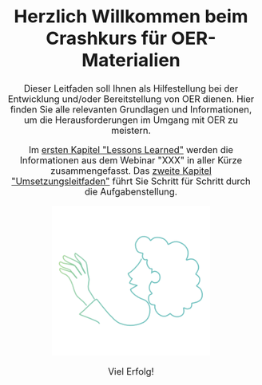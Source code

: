 <center>
<font size="4">
  
# Herzlich Willkommen beim Crashkurs für OER-Materialien 

Dieser Leitfaden soll Ihnen als Hilfestellung bei der Entwicklung und/oder Bereitstellung von OER dienen. Hier finden Sie alle relevanten Grundlagen und Informationen, um die Herausforderungen im Umgang mit OER zu meistern.

Im <font color="blue">[ersten Kapitel "Lessons Learned"](lessons_learned.md)</font> werden die Informationen aus dem Webinar "XXX" in aller Kürze zusammengefasst. Das <font color="blue">[zweite Kapitel "Umsetzungsleitfaden"](task_overview.md)</font> führt Sie Schritt für Schritt durch die Aufgabenstellung.

<img src="images/imgWelcome.png" height=300>

Viel Erfolg!

</font>
</center>

